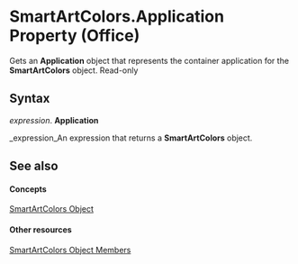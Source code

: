 
# SmartArtColors.Application Property (Office)

Gets an  **Application** object that represents the container application for the **SmartArtColors** object. Read-only


## Syntax

 _expression_. **Application**

 _expression_An expression that returns a  **SmartArtColors** object.


## See also


#### Concepts


 [SmartArtColors Object](a1929517-b1fb-c6fe-b6db-03f7ef1ef894.md)
#### Other resources


 [SmartArtColors Object Members](c371e814-7621-2c01-c0fe-93003892646f.md)
